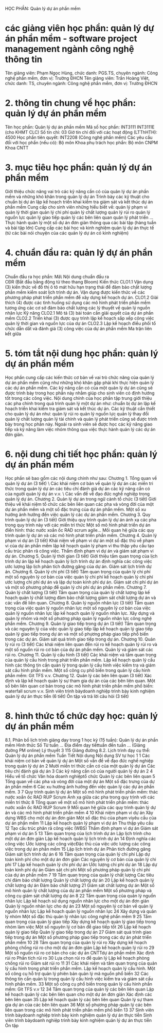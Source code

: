 HỌC PHẦN: Quản lý dự án phần mềm
# các giảng viên học phần: quản lý dự án phần mềm - software project management ngành công nghệ thông tin
Tên giảng viên: Phạm Ngọc Hùng, chức danh: PGS.TS, chuyên ngành: Công nghệ phần mềm, đơn vị: Trường ĐHCN
Tên giảng viên: Trần Hoàng Việt, chức danh: TS, chuyên ngành: Công nghệ phần mềm, đơn vị: Trường ĐHCN
# 2. thông tin chung về học phần: quản lý dự án phần mềm 
Tên học phần: Quản lý dự án phần mềm 
Mã số học phần: INT3111 INT3111E (cho KHMT CLC) Số tín chỉ: 03 Giờ tín chỉ đối với các hoạt động (LTThHTH): 4500 Học phần tiên quyết: INT2208 (Công nghệ phần mềm) Các yêu cầu đối với học phần (nếu có): Bộ môn Khoa phụ trách học phần: Bộ môn CNPM Khoa CNTT
# 3. mục tiêu học phần: quản lý dự án phần mềm 
Giới thiệu chức năng vai trò các kỹ năng cần có của quản lý dự án phần mềm và những khó khăn trong quản lý dự án Trình bày các kỹ thuật cho chuẩn bị dự án lập kế hoạch triển khai kiểm tra giám sát và kết thúc dự án phần mềm Cung cấp cho sinh viên những hiểu biết về: quản lý phạm vi quản lý thời gian quản lý chi phí quản lý chất lượng quản lý rủi ro quản lý nguồn lực quản lý giao tiếp quản lý các bên liên quan quản lý phát triển ... Thực hành quản lý một số dự án đơn giản thông qua các bài tập (hàng tuần và bài tập lớn) Cung cấp các bài học và kinh nghiệm quản lý dự án thực tế (từ các bài nói chuyện của các quản lý dự án có kinh nghiệm)
# 4. chuẩn đầu ra: quản lý dự án phần mềm
Chuẩn đầu ra học phần: Mã\ Nội dung chuẩn đầu ra\
CĐR (Bắt đầu bằng động từ theo thang Bloom) Kiến thức
CLO1.1 Vận dụng (3) kiến thức về đồ thị ô tô mát hữu hạn trạng thái để đảm bảo chất lượng phần mềm kiểm soát lịch trình dự án. Vận dụng được kiến thức về các phương pháp phát triển phần mềm để xây dựng kế hoạch dự án.
CLO1.2 Giải thích (4) được các tình huống sử dụng các mô hình phát triển phần mềm tương ứng các cơ sở đảm bảo chất lượng các lý thuyết về quản lý nguồn nhân lực
Kỹ năng
CLO2.1 Mô tả (3) bài toán cần giải quyết của dự án phần mềm
CLO2.2 Triển khai (3) được quy trình lập kế hoạch sắp xếp công việc quản lý thời gian và nguồn lực của dự án
CLO2.3 Lập kế hoạch điều phối tổ chức dẫn dắt và đánh giá (3) công việc của dự án phần mềm Ma trận liên kết giữa 
# 5. tóm tắt nội dung học phần: quản lý dự án phần mềm
Học phần cung cấp các kiến thức cơ bản về vai trò chức năng của quản lý dự án phần mềm cũng như những khó khăn gặp phải khi thực hiện quản lý các dự án phần mềm. Các kỹ năng cần có của một quản lý dự án cũng sẽ được trình bày trong học phần này nhằm giúp cho sinh viên có định hướng tốt trong các công việc. Nội dung chính của học phần tập trung giới thiệu các pha chính trong quá trình quản lý một dự án như: chuẩn bị dự án lập kế hoạch triển khai kiểm tra giám sát và kết thúc dự án. Các kỹ thuật cần thiết cho quản lý dự án như: quản lý rủi ro quản lý nguồn lực quản lý thay đổi quản lý chất lượng quản lý tài chính và quản lý phát triển cũng sẽ được trình bày trong học phần này. Ngoài ra sinh viên sẽ được học các kỹ năng giao tiếp và kỹ năng làm việc nhóm thông qua việc thực hành quản lý các dự án đơn giản.
# 6. nội dung chi tiết học phần: quản lý dự án phần mềm
Học phần sẽ bao gồm các nội dung chính như sau:
Chương 1. Tổng quan về quản lý dự án (3 tiết) \ Các khái niệm cơ bản về quản lý dự án các miền tri thức trong quản lý dự án các tiêu chí đánh giá dự án các kỹ năng cần có của người quản lý dự án v.v. \ Các vấn đề về đạo đức nghề nghiệp trong quản lý dự án.
Chương 2. Quản lý dự án trong ngữ cảnh tổ chức (3 tiết) Giới thiệu về khái niệm tổ chức các bên liên quan các pha và vòng đời của một dự án phần mềm và một số đặc trưng của dự án phần mềm. Một số xu hướng ảnh hưởng đến việc quản lý các dự án phần mềm.
Chương 3. Quy trình quản lý dự án (3 tiết) Giới thiệu quy trình quản lý dự án ánh xạ các pha trong quy trình này với các miền tri thức Một số mô hình phát triển dự án điển hình: thác nước xoắn ốc RAD scrum agile... Mối quan hệ giữa các quy trình quản lý dự án và các mô hình phát triển phần mềm.
Chương 4. Quản lý phạm vi dự án (3 tiết) Khái niệm về phạm vi dự án một số đặc thù về phạm vi của dự án phần mềm lập kế hoạch quản lý phạm vi thu thập yêu cầu tạo cấu trúc phân rã công việc. Thẩm định phạm vi dự án và giám sát phạm vi dự án.
Chương 5. Quản lý thời gian (3 tiết) Giới thiệu tầm quan trọng của lịch trình dự án lập kế hoạch quản lý lịch trình dự án định nghĩa các công việc ước lượng lập lịch phân tích đường găng của dự án. Giám sát lịch trình dự án.
Chương 6. Quản lý chi phí (3 tiết) Tầm quan trọng của quản lý chi phí một số nguyên lý cơ bản của việc quản lý chi phí kế hoạch quản lý chi phí ước lượng chi phí dự án và lập dự toán kính phí dự án. Giám sát chi phí dự án và một số phương pháp để quản lý chi phí dự án phần mềm.
Chương 7. Quản lý chất lượng (3 tiết) Tầm quan trọng của quản lý chất lượng lập kế hoạch quản lý chất lượng đảm bảo chất lượng giám sát chất lượng dự án và các vấn đề liên quan.
Chương 8. Quản lý nguồn nhân lực (3 tiết) Tầm quan trọng của việc quản lý nguồn nhân lực một số nguyên lý cơ bản của việc quản lý nguồn nhân lực lập kế hoạch quản lý nguồn nhân lực. Xây dựng và quản lý nhóm và một số phương pháp quản lý nguồn nhân lực công nghệ phần mềm.
Chương 9. Quản lý giao tiếp trong dự án (3 tiết) Tầm quan trọng và các nguyên lý của việc quản lý giao tiếp lập kế hoạch quản lý giao tiếp quản lý giao tiếp trong dự án và một số phương pháp giao tiếp phổ biến trong các dự án. Giám sát quá trình giao tiếp trong dự án.
Chương 10. Quản lý rủi ro (3 tiết) Các khái niệm liên quan đến rủi ro kế hoạch quản lý rủi ro và một số nguồn rủi ro cơ bản của dự án phần mềm. Quản lý và giám sát các rủi ro.
Chương 11. Quản lý cấu hình (3 tiết) Các khái niệm và tầm quan trọng của quản lý cấu hình trong phát triển phần mềm. Lập kế hoạch quản lý cấu hình các thông tin cần quản lý trong quản lý cấu hình việc kiểm tra và giám sát cấu hình phần mềm. Một số công cụ phổ biến trong quản lý cấu hình phần mềm: Git TFS v.v.
Chương 12. Quản lý các bên liên quan (3 tiết) Xác định và lập kế hoạch quản lý sự tham gia dự án của các bên liên quan. Một số bên liên quan cơ bản trong các mô hình phát triển phần mềm phổ biến: waterfall scrum v.v.
Sinh viên trình bàydoanh nghiệp trình bày kinh nghiệm quản lý dự án
thực tiễn (6 tiết)
Ôn tập và trả lời câu hỏi (3 tiết)
# 8. hình thức tổ chức dạy học: quản lý dự án phần mềm
8.1. Phân bổ lịch trình giảng dạy trong 1 học kỳ (15 tuần): Quản lý dự án phần mềm Hình thức Số Từ tuần ... Địa điểm dạy tiếttuần đến tuần ... (Giảng đường PM online) Lý thuyết 3 115 Giảng đường 8.2. Lịch trình dạy cụ thể: Quản lý dự án phần mềm Tuần Tiết Nội dung Nội dung SV tự học 1 1 Các khái niệm cơ bản về quản lý dự án Một số vấn đề về đạo đức nghề nghiệp trong quản lý dự án
2 Mười miền tri thức cần có của một quản lý dự án
Các tiêu chí đánh giá dự án
3 Các kỹ năng cần có của người quản lý dự án
2 4 Hiểu về tổ chức Văn hóa doanh nghiệptổ chức
Quản lý các bên liên quan
5 Tổng quan về các pha và vòng đời của một dự án
Một số đặc trưng của dự án phần mềm
6 Các xu hướng ảnh hưởng đến việc quản lý các dự án phần mềm.
3 7 Quy trình quản lý dự án Một số mô hình phát triển phần mềm: thác nước xoắn ốc RAD RUP Scrum
Ánh xạ giữa các pha trong quy trình với các miền tri thức
8 Tổng quan về một số mô hình phát triển phần mềm: thác nước xoắn ốc RAD RUP Scrum
9 Mối quan hệ giữa các quy trình quản lý dự án và các mô hình phát triển phần mềm
4 10 Khái niệm phạm vi dự án Xây dựng WBS cho một dự án đơn giản
Một số đặc thù của phạm viyêu cầu của dự án phần mềm
11 Lập kế hoạch quản lý phạm vi dự án
Thu thập yêu cầu
12 Tạo cấu trúc phân rã công việc (WBS)
Thẩm định phạm vi dự án
Giám sát phạm vi dự án
5 13 Tầm quan trọng của lịch trình dự án Lập lịch trình cho một dự án đơn giản
Lập kế hoạch quản lý lịch trình dự án
14 Định nghĩa các công việc
Ước lượng các công việcĐặc thù của việc ước lượng các công việc trong dự án phần mềm
15 Lập lịch trình dự án
Phân tích đường găng
Giám sát lịch trình dự án
6 16 Tầm quan trọng của quản lý chi phí Lập dự toán kinh phí cho một dự án đơn giản
Các nguyên lý cơ bản của quản lý chi phí
17 Lập kế hoạch quản lý chi phí dự án
Ước lượng chi phí dự án
18 Lập dự toán kinh phí dự án
Giám sát chi phí
Một số phương pháp quản lý chi phí của dự án phần mềm
7 19 Tầm quan trọng của quản lý chất lượng Các tiêu chí đảm bảo chất lượng
Quản lý chất lượng dự án
20 Lập kế hoạch quản lý chất lượng dự án
Đảm bảo chất lượng
21 Giám sát chất lượng dự án
Một số mô hình quản lý chất lượng của dự án phần mềm
Một số phương pháp và công cụ giám sát chất lượng dự án
8 22 Tầm quan trọng của quản lý nguồn nhân lực Lập kế hoạch sử dụng nguồn nhân lực cho một dự án đơn giản
Quản lý nguồn nhân lực cho dự án
23 Một số nguyên lý cơ bản về quản lý nguồn nhân lực
Lập kế hoạch quản lý nguồn nhân lực
24 Xây dựng và quản lý nhóm
Một số đặc thù quản lý nhân lực công nghệ phần mềm
9 25 Tầm quan trọng của quản lý giao tiếp Xây dựng kế hoạch quản lý giao tiếp trong nhóm làm việc
Một số nguyên lý cơ bản để giao tiếp tốt
26 Lập kế hoạch quản lý giao tiếp
Quản lý giao tiếp trong dự án
27 Giám sát quá trình giao tiếp trong dự án
Một số phương pháp giao tiếp trong các dự án phát triển phần mềm
10 28 Tầm quan trọng của quản lý rủi ro Xây dựng kế hoạch phòng chống rủi ro cho một dự án đơn giản
Lập kế hoạch quản lý rủi ro
29 Một số nguồn rủi ro cơ bản cho các dự án CNTTdự án phần mềm
Xác định rủi ro
Phân tích rủi ro
30 Lựa chọn rủi ro để quản lý
Lập kế hoạch phòng chống rủi ro
Giám sát rủi ro
11 31 Các khái niệm và tầm quan trọng của quản lý cấu hình trong phát triển phần mềm. Lập kế hoạch quản lý cấu hình. Một số công cụ hỗ trợ quản lý phiên bản quản lý mã nguồn phổ biến
32 Các thông tin cần quản lý trong quản lý cấu hình việc kiểm tra và giám sát cấu hình phần mềm.
33 Một số công cụ phổ biến trong quản lý cấu hình phần mềm: Git TFS v.v
12 34 Tầm quan trọng của quản lý các bên liên quan Lập kế hoạch quản lý các bên liên quan cho một dự án đơn giản
Xác định các bên liên quan
35 Lập kế hoạch quản lý các bên liên quan
Quản lý sự tham gia dự án của các bên liên quan
36 Một số phương pháp quản lý các bên liên quan trong các mô hình phát triển phần mềm phổ biến
13 37 Sinh viên trình bàydoanh nghiệp trình bày kinh nghiệm quản lý dự án thực tiễn
Sinh viên trình bàydoanh nghiệp trình bày kinh nghiệm quản lý dự án thực tiễn
Ôn tập
